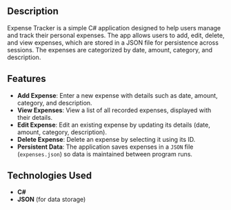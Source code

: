 ## Description
Expense Tracker is a simple C# application designed to help users manage and track their personal expenses. The app allows users to add, edit, delete, and view expenses, which are stored in a JSON file for persistence across sessions. The expenses are categorized by date, amount, category, and description.

## Features
- **Add Expense**: Enter a new expense with details such as date, amount, category, and description.
- **View Expenses**: View a list of all recorded expenses, displayed with their details.
- **Edit Expense**: Edit an existing expense by updating its details (date, amount, category, description).
- **Delete Expense**: Delete an expense by selecting it using its ID.
- **Persistent Data**: The application saves expenses in a `JSON` file (`expenses.json`) so data is maintained between program runs.

## Technologies Used
- **C#**
- **JSON** (for data storage)
